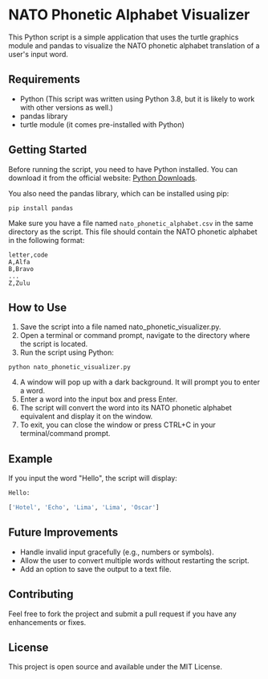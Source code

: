 # **NATO Phonetic Alphabet Visualizer**

This Python script is a simple application that uses the turtle graphics module and pandas to visualize the NATO phonetic alphabet translation of a user's input word.

## **Requirements**

- Python (This script was written using Python 3.8, but it is likely to work with other versions as well.)
- pandas library
- turtle module (it comes pre-installed with Python)

## **Getting Started**

Before running the script, you need to have Python installed. You can download it from the official website: [Python Downloads](https://www.python.org/downloads/).

You also need the pandas library, which can be installed using pip:

```
pip install pandas
```

Make sure you have a file named `nato_phonetic_alphabet.csv` in the same directory as the script. This file should contain the NATO phonetic alphabet in the following format:

```
letter,code
A,Alfa
B,Bravo
...
Z,Zulu
```

## **How to Use**

1. Save the script into a file named nato_phonetic_visualizer.py.
2. Open a terminal or command prompt, navigate to the directory where the script is located.
3. Run the script using Python:

```
python nato_phonetic_visualizer.py
```

4. A window will pop up with a dark background. It will prompt you to enter a word.
5. Enter a word into the input box and press Enter.
6. The script will convert the word into its NATO phonetic alphabet equivalent and display it on the window.
7. To exit, you can close the window or press CTRL+C in your terminal/command prompt.

## **Example**

If you input the word "Hello", the script will display:

```py
Hello:

['Hotel', 'Echo', 'Lima', 'Lima', 'Oscar']
```

## **Future Improvements**

- Handle invalid input gracefully (e.g., numbers or symbols).
- Allow the user to convert multiple words without restarting the script.
- Add an option to save the output to a text file.

## **Contributing**

Feel free to fork the project and submit a pull request if you have any enhancements or fixes.

## **License**

This project is open source and available under the MIT License.

